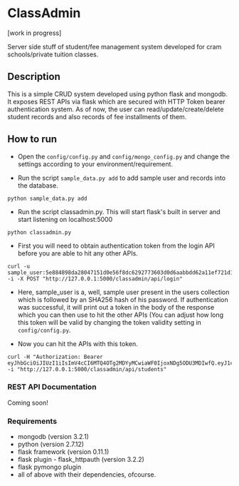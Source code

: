 # ClassAdmin
[work in progress]

Server side stuff of student/fee management system developed for cram schools/private tuition classes.

## Description

This is a simple CRUD system developed using python flask and mongodb. It exposes REST APIs via flask which are secured with HTTP Token bearer authentication system. As of now, the user can read/update/create/delete student records and also records of fee installments of them.

## How to run

* Open the `config/config.py` and `config/mongo_config.py` and change the settings according to your environment/requirement.

* Run the script `sample_data.py add` to add sample user and records into the database.
```
python sample_data.py add
```

* Run the script classadmin.py. This will start flask's built in server and start listening on localhost:5000
```
python classadmin.py
```

* First you will need to obtain authentication token from the login API before you are able to hit any other APIs.
```
curl -u sample_user:5e884898da28047151d0e56f8dc6292773603d0d6aabbdd62a11ef721d1542d8 -i -X POST "http://127.0.0.1:5000/classadmin/api/login"
```

* Here, sample_user is a, well, sample user present in the users collection which is followed by an SHA256 hash of his password. If authentication was successful, it will print out a token in the body of the response which you can then use to hit the other APIs (You can adjust how long this token will be valid by changing the token validity setting in `config/config.py`.

* Now you can hit the APIs with this token.
```
curl -H "Authorization: Bearer eyJhbGciOiJIUzI1iIsImV4cCI6MTQ4OTg2MDYyMCwiaWF0IjoxNDg5ODU3MDIwfQ.eyJ1c2VybmFtZSI6InZpbmNoYXNrYXIifQ.Tjg7jJhIZzza8zDryhN4tkxbhN1FyUTGPK_rwpXGLnA" -i "http://127.0.0.1:5000/classadmin/api/students"
```


### REST API Documentation

Coming soon!


### Requirements

* mongodb (version 3.2.1)
* python (version 2.7.12)
* flask framework (version 0.11.1)
* flask plugin - flask_httpauth (version 3.2.2)
* flask pymongo plugin
* all of above with their dependencies, ofcourse.


